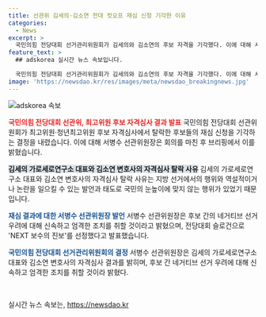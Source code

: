 ```yaml
---
title: 선관위 김세의·김소연 전대 컷오프 재심 신청 기각한 이유
categories:
  - News
excerpt: >
  국민의힘 전당대회 선거관리위원회가 김세의와 김소연의 후보 자격을 기각했다. 이에 대해 서병수 위원장은 선관위의 결정을 밝혔고, 후보들 간의 부정적 선거에 대한 우려에 대해 조치할 것을 약속했다. 또한, 전당대회 슬로건으로 NEXT 보수의 진보를 선정하여, 미래로 전진하는 보수 정당으로의 변화를 강조했다.
feature_text: >
  ## adskorea 실시간 뉴스 속보입니다.

  국민의힘 전당대회 선거관리위원회가 김세의와 김소연의 후보 자격을 기각했다. 이에 대해 서병수 위원장은 선관위의 결정을 밝혔고, 후보들 간의 부정적 선거에 대한 우려에 대해 조치할 것을 약속했다. 또한, 전당대회 슬로건으로 NEXT 보수의 진보를 선정하여, 미래로 전진하는 보수 정당으로의 변화를 강조했다.
image: 'https://newsdao.kr/res/images/meta/newsdao_breakingnews.jpg'
---
```


<p><img src="https://newsdao.kr/res/images/meta/newsdao_breakingnews.jpg" alt="adskorea 속보" /></p>

<p><b><span style="color: #ee2323;">국민의힘 전당대회 선관위, 최고위원 후보 자격심사 결과 발표</span></b>
국민의힘 전당대회 선관위원회가 최고위원·청년최고위원 후보 자격심사에서 탈락한 후보들의 재심 신청을 기각하는 결정을 내렸습니다. 이에 대해 서병수 선관위원장은 회의를 마친 후 브리핑에서 이를 밝혔습니다.</p>

<p><b><span style="background-color: #21538527;">김세의 가로세로연구소 대표와 김소연 변호사의 자격심사 탈락 사유</span></b>
김세의 가로세로연구소 대표와 김소연 변호사의 자격심사 탈락 사유는 지방 선거에서의 행위와 역설적이거나 논란을 일으킬 수 있는 발언과 태도로 국민의 눈높이에 맞지 않는 행위가 있었기 때문입니다.</p>

<p><b><span style="color: #1a5490;">재심 결과에 대한 서병수 선관위원장 발언</span></b>
서병수 선관위원장은 후보 간의 네거티브 선거 우려에 대해 신속하고 엄격한 조치를 취할 것이라고 밝혔으며, 전당대회 슬로건으로 'NEXT 보수의 진보'를 선정했다고 발표했습니다.</p>

<p><b><span style="color: #1a5490;">국민의힘 전당대회 선거관리위원회의 결정</span></b>
서병수 선관위원장은 김세의 가로세로연구소 대표와 김소연 변호사의 자격심사 결과를 밝히며, 후보 간 네거티브 선거 우려에 대해 신속하고 엄격한 조치를 취할 것이라 밝혔다.</p>

<p data-ke-size="size16">&nbsp;</p>
실시간 뉴스 속보는, <a href="https://newsdao.kr" rel="dofollow">https://newsdao.kr</a>


